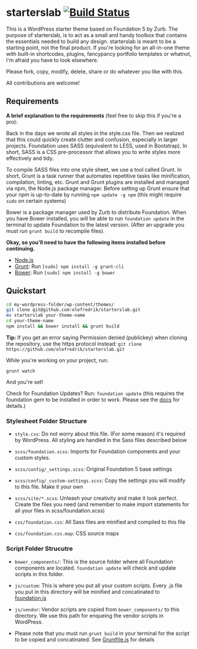 # starterslab [![Build Status](https://travis-ci.org/olefredrik/starterslab.svg?branch=master)](https://travis-ci.org/olefredrik/starterslab)

This is a WordPress starter theme based on Foundation 5 by Zurb. The purpose of starterslab, is to act as a small and handy toolbox that contains the essentials needed to build any design. starterslab is meant to be a starting point, not the final product. If you're looking for an all-in-one theme with built-in shortcodes, plugins, fancypancy portfolio templates or whatnot, I'm afraid you have to look elsewhere.

Please fork, copy, modify, delete, share or do whatever you like with this. 

All contributions are welcome!

## Requirements

**A brief explanation to the requirements** (feel free to skip this if you're a pro):

Back in the days we wrote all styles in the style.css file. Then we realized that this could quickly create clutter and confusion, especially in larger projects. Foundation uses SASS (equivalent to LESS, used in Bootstrap). In short, SASS is a CSS pre-processor that allows you to write styles more effectively and tidy. 

To compile SASS files into one style sheet, we use a tool called Grunt. In short, Grunt is a task runner that automates repetitive tasks like minification, compilation, linting, etc. Grunt and Grunt plugins are installed and managed via npm, the Node.js package manager. Before setting up Grunt ensure that your npm is up-to-date by running ```npm update -g npm``` (this might require ```sudo``` on certain systems)

Bower is a package manager used by Zurb to distribute Foundation. When you have Bower installed, you will be able to run ```foundation update``` in the terminal to update Foundation to the latest version. (After an upgrade you must run ```grunt build``` to recompile files).


**Okay, so you'll need to have the following items installed before continuing.**

  * [Node.js](http://nodejs.org)
  * [Grunt](http://gruntjs.com/): Run `[sudo] npm install -g grunt-cli`
  * [Bower](http://bower.io): Run `[sudo] npm install -g bower`

## Quickstart

```bash
cd my-wordpress-folder/wp-content/themes/
git clone git@github.com:olefredrik/starterslab.git
mv starterslab your-theme-name
cd your-theme-name
npm install && bower install && grunt build
```

**Tip:** 
If you get an error saying Permission denied (publickey) when cloning the repository, use the https protocol instead:
```git clone https://github.com/olefredrik/starterslab.git```

While you're working on your project, run:

`grunt watch`

And you're set!

Check for Foundation Updates? Run:
`foundation update` 
(this requires the foundation gem to be installed in order to work. Please see the [docs](http://foundation.zurb.com/docs/sass.html) for details.)

### Stylesheet Folder Structure

  * `style.css`: Do not worry about this file. (For some reason) it's required by WordPress. All styling are handled in the Sass files described below

  * `scss/foundation.scss`: Imports for Foundation components and your custom styles.
  * `scss/config/_settings.scss`: Original Foundation 5 base settings
  * `scss/config/_custom-settings.scss`: Copy the settings you will modify to this file. Make it your own
  * `scss/site/*.scss`: Unleash your creativity and make it look perfect. Create the files you need (and remember to make import statements for all your files in scss/foundation.scss)
  
  * `css/foundation.css`: All Sass files are minified and compiled to this file
  * `css/foundation.css.map`: CSS source maps

### Script Folder Strucutre
  
  * `bower_components/`: This is the source folder where all Foundation components are located. `foundation update` will check and update scripts in this folder.

  * `js/custom`: This is where you put all your custom scripts. Every .js file you put in this directory will be minified and concatinated to [foundation.js](https://github.com/olefredrik/starterslab/blob/master/js/foundation.js)

  * `js/vendor`: Vendor scripts are copied from `bower_components/` to this directory. We use this path for enqueing the vendor scripts in WordPress.

  * Please note that you must run `grunt build` in your terminal for the script to be copied and concatinated. See [Gruntfile.js](https://github.com/olefredrik/starterslab/blob/master/Gruntfile.js) for details
